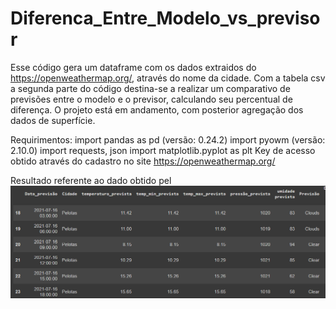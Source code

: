 # Diferenca_Entre_Modelo_vs_previsor

Esse código gera um dataframe com os dados extraidos do https://openweathermap.org/, através do nome da cidade. Com a tabela csv a segunda parte do código destina-se a realizar um comparativo de previsões entre o modelo e o previsor, calculando seu percentual de diferença. O projeto está em andamento, com posterior agregação dos dados de superfície.

Requirimentos:
import pandas as pd (versão: 0.24.2)
import pyowm (versão: 2.10.0)
import requests, json
import matplotlib.pyplot as plt
Key de acesso obtido através do cadastro no site https://openweathermap.org/


Resultado referente ao dado obtido pel
![image](https://github.com/vlsantos-bit/Diferenca_Entre_Modelo_vs_previsor/blob/main/result_table.png)
